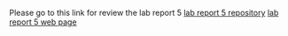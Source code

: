 Please go to this link for review the lab report 5
[lab report 5 repository]()
[lab report 5 web page]()
